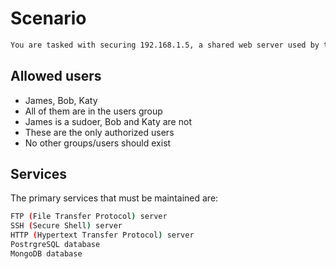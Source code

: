 # Scenario
```sh
You are tasked with securing 192.168.1.5, a shared web server used by the IT team. James is the project lead and is thusly the system administrator.
```
## Allowed users
- James, Bob, Katy
- All of them are in the users group
- James is a sudoer, Bob and Katy are not
- These are the only authorized users
- No other groups/users should exist

## Services
The primary services that must be maintained are:
```sh
FTP (File Transfer Protocol) server
SSH (Secure Shell) server
HTTP (Hypertext Transfer Protocol) server
PostrgreSQL database
MongoDB database
```